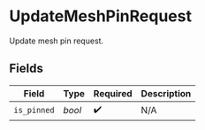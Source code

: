 # UpdateMeshPinRequest

Update mesh pin request.


## Fields

| Field              | Type               | Required           | Description        |
| ------------------ | ------------------ | ------------------ | ------------------ |
| `is_pinned`        | *bool*             | :heavy_check_mark: | N/A                |